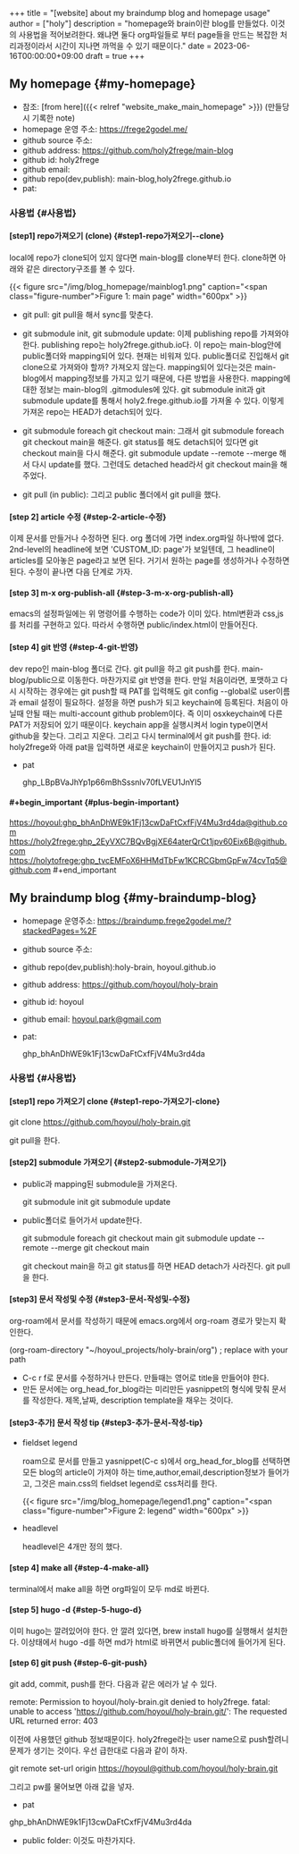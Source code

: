 +++
title = "[website] about my braindump blog and homepage usage"
author = ["holy"]
description = "homepage와 brain이란 blog를 만들었다. 이것의 사용법을 적어보려한다. 왜냐면 둘다 org파일들로 부터 page들을 만드는 복잡한 처리과정이라서 시간이 지나면 까먹을 수 있기 때문이다."
date = 2023-06-16T00:00:00+09:00
draft = true
+++

## My homepage {#my-homepage}

-   참조: [from here]({{< relref "website_make_main_homepage" >}}) (만들당시 기록한 note)
-   homepage 운영 주소: <https://frege2godel.me/>
-   github source 주소:
-   github address: <https://github.com/holy2frege/main-blog>
-   github id: holy2frege
-   github email:
-   github repo(dev,publish): main-blog,holy2frege.github.io
-   pat:


### 사용법 {#사용법}


#### [step1] repo가져오기 (clone) {#step1-repo가져오기--clone}

local에 repo가 clone되어 있지 않다면 main-blog를 clone부터
한다. clone하면 아래와 같은 directory구조를 볼 수 있다.

<a id="figure--main page"></a>

{{< figure src="/img/blog_homepage/mainblog1.png" caption="<span class=\"figure-number\">Figure 1: </span>main page" width="600px" >}}

-   git pull: git pull을 해서 sync를 맞춘다.

-   git submodule init, git submodule update: 이제 publishing repo를
    가져와야 한다. publishing repo는 holy2frege.github.io다. 이 repo는
    main-blog안에 public폴더와 mapping되어 있다. 현재는 비워져
    있다. public폴더로 진입해서 git clone으로 가져와야 할까? 가져오지
    않는다. mapping되어 있다는것은 main-blog에서 mapping정보를 가지고
    있기 때문에, 다른 방법을 사용한다. mapping에 대한 정보는 main-blog의
    .gitmodules에 있다. git submodule init과 git submodule update를
    통해서 holy2.frege.github.io를 가져올 수 있다. 이렇게 가져온 repo는
    HEAD가 detach되어 있다.

-   git submodule foreach git checkout main: 그래서 git submodule
    foreach git checkout main을 해준다. git status를 해도 detach되어
    있다면 git checkout main을 다시 해준다. git submodule update
    --remote --merge 해서 다시 update를 했다. 그런데도 detached head라서
    git checkout main을 해주었다.

-   git pull (in public): 그리고 public 폴더에서 git pull을 했다.


#### [step 2] article 수정 {#step-2-article-수정}

이제 문서를 만들거나 수정하면 된다. org 폴더에 가면 index.org파일
 하나밖에 없다.  2nd-level의 headline에 보면 'CUSTOM_ID: page'가
 보일텐데, 그 headline이 articles를 모아놓은 page라고 보면
 된다. 거기서 원하는 page를 생성하거나 수정하면 된다. 수정이 끝나면
 다음 단계로 가자.


#### [step 3] m-x org-publish-all {#step-3-m-x-org-publish-all}

emacs의 설정파일에는 위 명령어를 수행하는 code가 이미 있다. html변환과
css,js를 처리를 구현하고 있다. 따라서 수행하면 public/index.html이
만들어진다.


#### [step 4] git 반영 {#step-4-git-반영}

dev repo인 main-blog 폴더로 간다. git pull을 하고 git push를
한다. main-blog/public으로 이동한다. 마찬가지로 git 반영을 한다. 만일
처음이라면, 포맷하고 다시 시작하는 경우에는 git push할 때 PAT를
입력해도 git config --global로 user이름과 email 설정이
필요하다. 설정을 하면 push가 되고 keychain에 등록된다. 처음이 아닐때
안될 때는 multi-account github problem이다. 즉 이미 osxkeychain에 다른
PAT가 저장되어 있기 때문이다. keychain app을 실행시켜서 login
type이면서 github을 찾는다. 그리고 지운다. 그리고 다시 terminal에서
git push를 한다. id: holy2frege와 아래 pat을 입력하면 새로운
keychain이 만들어지고 push가 된다.

-   pat

    <div class="important">

    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

    </div>


#### #+begin_important {#plus-begin-important}

<https://hoyoul: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@github.com>
<https://holy2frege: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@github.com>
<https://holytofrege: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@github.com>
 #+end_important


## My braindump blog {#my-braindump-blog}

-   homepage 운영주소: <https://braindump.frege2godel.me/?stackedPages=%2F>
-   github source 주소:
-   github repo(dev,publish):holy-brain, hoyoul.github.io
-   github address: <https://github.com/hoyoul/holy-brain>
-   github id: hoyoul
-   github email: hoyoul.park@gmail.com
-   pat:

    <div class="important">

    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

    </div>


### 사용법 {#사용법}


#### [step1] repo 가져오기 clone {#step1-repo-가져오기-clone}

<div class="important">

git clone <https://github.com/hoyoul/holy-brain.git>

</div>

git pull을 한다.


#### [step2] submodule 가져오기 {#step2-submodule-가져오기}

-   public과 mapping된 submodule을 가져온다.

    <div class="important">

    git submodule init
    git submodule update

    </div>
-   public폴더로 들어가서 update한다.

    <div class="important">

    git submodule foreach git checkout main
    git submodule update --remote --merge
    git checkout main

    </div>

    git checkout main을 하고 git status를 하면 HEAD detach가 사라진다.
    git pull을 한다.


#### [step3] 문서 작성및 수정 {#step3-문서-작성및-수정}

org-roam에서 문서를 작성하기 때문에 emacs.org에서 org-roam 경로가
맞는지 확인한다.

<div class="important">

(org-roam-directory "~/hoyoul_projects/holy-brain/org") ; replace with your path

</div>

-   C-c r f로 문서를 수정하거나 만든다. 만들때는 영어로 title을 만들어야 한다.
-   만든 문서에는 org_head_for_blog라는 미리만든 yasnippet의 형식에 맞춰
    문서를 작성한다. 제목,날짜, description template을 채우는 것이다.


#### [step3-추가] 문서 작성 tip {#step3-추가-문서-작성-tip}

<!--list-separator-->

-  fieldset legend

    roam으로 문서를 만들고 yasnippet(C-c s)에서 org_head_for_blog를
    선택하면 모든 blog의 article이 가져야 하는
    time,author,email,description정보가 들어가고, 그것은 main.css의
    fieldset legend로 css처리를 한다.

    <a id="figure--legend"></a>

    {{< figure src="/img/blog_homepage/legend1.png" caption="<span class=\"figure-number\">Figure 2: </span>legend" width="600px" >}}

<!--list-separator-->

-  headlevel

    headlevel은 4개만 정의 했다.


#### [step 4] make all {#step-4-make-all}

terminal에서 make all을 하면 org파일이 모두 md로 바뀐다.


#### [step 5] hugo -d {#step-5-hugo-d}

이미 hugo는 깔려있어야 한다. 안 깔려 있다면, brew install hugo를
실행해서 설치한다. 이상태에서 hugo -d를 하면 md가 html로 바뀌면서
public폴더에 들어가게 된다.


#### [step 6] git push {#step-6-git-push}

git add, commit, push를 한다. 다음과 같은 에러가 날 수 있다.

<div class="important">

remote: Permission to hoyoul/holy-brain.git denied to holy2frege.
fatal: unable to access 'https://github.com/hoyoul/holy-brain.git/': The requested URL returned error: 403

</div>

이전에 사용했던 github 정보때문이다. holy2frege라는 user name으로
push할려니 문제가 생기는 것이다. 우선 급한대로 다음과 같이 하자.

<div class="important">

git remote set-url origin <https://hoyoul@github.com/hoyoul/holy-brain.git>

</div>

그리고 pw를 물어보면 아래 값을 넣자.

-   pat

<div class="important">

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

</div>

-   public folder: 이것도 마찬가지다.
